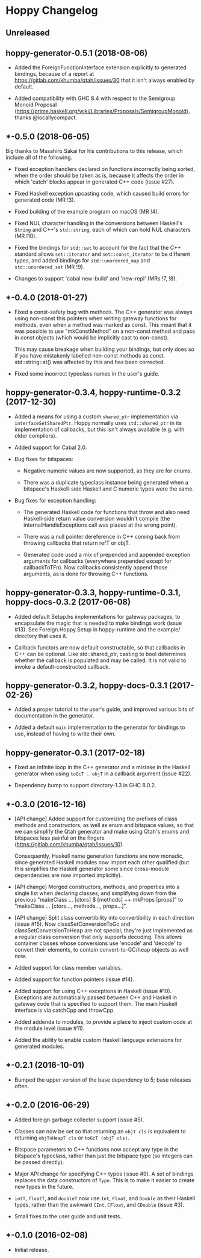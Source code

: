 # Hoppy Changelog

## Unreleased

## hoppy-generator-0.5.1 (2018-08-06)

- Added the ForeignFunctionInterface extension explicitly to generated bindings,
  because of a report at https://gitlab.com/khumba/qtah/issues/30 that it isn't
  always enabled by default.

- Added compatibility with GHC 8.4 with respect to the Semigroup Monoid Proposal
  (https://prime.haskell.org/wiki/Libraries/Proposals/SemigroupMonoid), thanks
  @locallycompact.

## *-0.5.0 (2018-06-05)

Big thanks to Masahiro Sakai for his contributions to this release, which
include all of the following.

- Fixed exception handlers declared on functions incorrectly being sorted, when
  the order should be taken as is, because it affects the order in which 'catch'
  blocks appear in generated C++ code (issue #27).

- Fixed Haskell exception upcasting code, which caused build errors for
  generated code (MR !3).

- Fixed building of the example program on macOS (MR !4).

- Fixed NUL character handling in the conversions between Haskell's `String` and
  C++'s `std::string`, each of which can hold NUL characters (MR !10).

- Fixed the bindings for `std::set` to account for the fact that the C++
  standard allows `set::iterator` and `set::const_iterator` to be different
  types, and added bindings for `std::unordered_map` and `std::unordered_set`
  (MR !9).

- Changes to support 'cabal new-build' and 'new-repl' (MRs !7, !8).

## *-0.4.0 (2018-01-27)

- Fixed a const-safety bug with methods.  The C++ generator was always using
  non-const this pointers when writing gateway functions for methods, even when
  a method was marked as const.  This meant that it was possible to use
  "mkConstMethod" on a non-const method and pass in const objects (which would
  be implicitly cast to non-const).

  This may cause breakage when building your bindings, but only does so if you
  have mistakenly labelled non-const methods as const.  std::string::at() was
  affected by this and has been corrected.

- Fixed some incorrect typeclass names in the user's guide.

## hoppy-generator-0.3.4, hoppy-runtime-0.3.2 (2017-12-30)

- Added a means for using a custom `shared_ptr` implementation via
  `interfaceSetSharedPtr`.  Hoppy normally uses `std::shared_ptr` in its
  implementation of callbacks, but this isn't always available (e.g. with older
  compilers).

- Added support for Cabal 2.0.

- Bug fixes for bitspaces:

  - Negative numeric values are now supported, as they are for enums.

  - There was a duplicate typeclass instance being generated when a bitspace's
    Haskell-side Haskell and C numeric types were the same.

- Bug fixes for exception handling:

  - The generated Haskell code for functions that throw and also need
    Haskell-side return value conversion wouldn't compile (the
    internalHandleExceptions call was placed at the wrong point).

  - There was a null pointer dereference in C++ coming back from throwing
    callbacks that return refT or objT.

  - Generated code used a mix of prepended and appended exception arguments for
    callbacks (everywhere prepended except for callbackToTFn).  Now callbacks
    consistently append those arguments, as is done for throwing C++ functions.

## hoppy-generator-0.3.3, hoppy-runtime-0.3.1, hoppy-docs-0.3.2 (2017-06-08)

- Added default Setup.hs implementations for gateway packages, to encapsulate
  the magic that is needed to make bindings work (issue #13).  See
  Foreign.Hoppy.Setup in hoppy-runtime and the example/ directory that uses it.

- Callback functors are now default constructable, so that callbacks in C++ can
  be optional.  Like std::shared_ptr, casting to bool determines whether the
  callback is populated and may be called.  It is not valid to invoke a
  default-constructed callback.

## hoppy-generator-0.3.2, hoppy-docs-0.3.1 (2017-02-26)

- Added a proper tutorial to the user's guide, and improved various bits of
  documentation in the generator.

- Added a default `main` implementation to the generator for bindings to use,
  instead of having to write their own.

## hoppy-generator-0.3.1 (2017-02-18)

- Fixed an infinite loop in the C++ generator and a mistake in the Haskell
  generator when using `toGcT . objT` in a callback argument (issue #22).

- Dependency bump to support directory-1.3 in GHC 8.0.2.

## *-0.3.0 (2016-12-16)

- [API change] Added support for customizing the prefixes of class methods and
  constructors, as well as enum and bitspace values, so that we can simplify the
  Qtah generator and make using Qtah's enums and bitspaces less painful on the
  fingers (https://gitlab.com/khumba/qtah/issues/10).

  Consequently, Haskell name generation functions are now monadic, since
  generated Haskell modules now import each other qualified (but this simplifies
  the Haskell generator some since cross-module dependencies are now imported
  implicitly).

- [API change] Merged constructors, methods, and properties into a single list
  when declaring classes, and simplifying down from the previous
  "makeClass ... [ctors] $ [methods] ++ mkProps [props]" to
  "makeClass ... [ctors..., methods..., props...]".

- [API change] Split class convertibility into convertibility in each direction
  (issue #15).  Now classSetConversionToGc and classSetConversionToHeap are not
  special; they're just implemented as a regular class conversion that only
  supports decoding.  This allows container classes whose conversions use
  'encode' and 'decode' to convert their elements, to contain convert-to-GC/heap
  objects as well now.

- Added support for class member variables.

- Added support for function pointers (issue #14).

- Added support for using C++ exceptions in Haskell (issue #10).  Exceptions are
  automatically passed between C++ and Haskell in gateway code that is specified
  to support them.  The main Haskell interface is via catchCpp and throwCpp.

- Added addenda to modules, to provide a place to inject custom code at the
  module level (issue #11).

- Added the ability to enable custom Haskell language extensions for generated
  modules.

## *-0.2.1 (2016-10-01)

- Bumped the upper version of the base dependency to 5; base releases often.

## *-0.2.0 (2016-06-29)

- Added foreign garbage collector support (issue #5).

- Classes can now be set so that returning an `objT cls` is equivalent to
  returning `objToHeapT cls` or `toGcT (objT cls)`.

- Bitspace parameters to C++ functions now accept any type in the bitspace's
  typeclass, rather than just the bitspace type (so integers can be passed
  directly).

- Major API change for specifying C++ types (issue #9).  A set of bindings
  replaces the data constructors of `Type`.  This is to make it easier to create
  new types in the future.

- `intT`, `floatT`, and `doubleT` now use `Int`, `Float`, and `Double` as their
  Haskell types, rather than the awkward `CInt`, `CFloat`, and `CDouble`
  (issue #3).

- Small fixes to the user guide and unit tests.

## *-0.1.0 (2016-02-08)

- Initial release.
